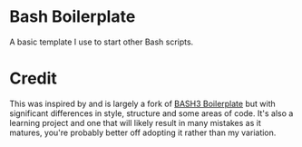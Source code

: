 # Bash Boilerplate
A basic template I use to start other Bash scripts.

# Credit
This was inspired by and is largely a fork of [BASH3 Boilerplate](https://github.com/kvz/bash3boilerplate) but with significant differences in style, structure and some areas of code. It's also a learning project and one that will likely result in many mistakes as it matures, you're probably better off adopting it rather than my variation.
